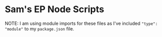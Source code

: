 # Sam's EP Node Scripts

NOTE: I am using module imports for these files as I've included `"type": "module"` to my `package.json` file.
